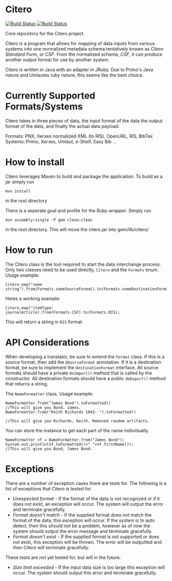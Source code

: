 Citero
==========
[![Build Status](http://jenkins1.bobst.nyu.edu/view/Citation/job/Citero/badge/icon)](http://jenkins1.bobst.nyu.edu/view/Citation/job/Citero/)
[![Build Status](https://travis-ci.org/NYULibraries/citero.png?branch=development)](https://travis-ci.org/NYULibraries/citero)

Core repository for the Citero project.

Citero is a program that allows for mapping of data inputs from various systems into one normalized metadata schema
tentatively known as *Citero Standard Form*, or *CSF*. From the normalized schema, *CSF*, it can produce another output
format for use by another system.

Citero is written in Java with an adapter in JRuby. Due to Primo's Java nature and Umlautes ruby nature, this seems like the best choice.

Currently Supported Formats/Systems
===================================
Citero takes in three pieces of data, the input format of the data the output format of the data, and finally the actual data payload. 

Formats: PNX, Xerxes normalized XML (to RIS), OpenURL, RIS, BibTex
Systems: Primo, Xerxes, Umlaut, e-Shelf, Easy Bib ...

How to install
==============
Citero leverages Maven to build and package the application. To build as a jar simply run

	mvn install

in the root directory

There is a seperate goal and profile for the Ruby wrapper. Simply run

	mvn assembly:single -P gem clean:clean

in the root directory. This will move the citero.jar into gem/lib/citero/

How to run
==========

The Citero class is the tool required to start the data interchange process. Only two classes need to be used directly, `Citero` and the `Formats` enum.
Usage example:

	Citero.map("some string").from(Formats.someSourceFormat).to(Formats.someDestinationFormat);
	
Heres a working example:

	Citero.map("itemType: journalArticle).from(Formats.CSF).to(Formats.RIS);
	
This will return a string in `RIS` format.

API Considerations
==========

When developing a translator, be sure to extend the `Format` class. If this is a source format, then add the `@SourceFormat` annotation. If it is a destination format, be sure to implement the `DestinationFormat` interface. All source formats should have a private `doImport()` method that is called by the constructor. All destination formats should have a public `doExport()` method that returns a string.

The `NameFormatter` class.
Usage example:

	NameFormatter.from("James Bond").toFormatted()
	//This will give you Bond, James.
	NameFormatter.from("Keith Richards 1943- ").toFormatted()
	
	//This will give you Richards, Keith. Removed random artifacts.
	
You can store the instance to get each part of the name individually.
	
	NameFormatter nf = NameFormatter.from("James Bond");
	System.out.println(nf.toFormatted()+" "+nf.firstName());
	//This will give you Bond, James Bond.

Exceptions
==========
There are a number of exception cases there are tests for. The following is a list of exceptions that Citero is
tested for.
- *Unexpected format* - If the format of the data is not recognized or if it does not exist, an exception will occur. The system will output the error and terminate gracefully.
- *Format doesn't match* - If the supplied format does not match the format of the data, this exception will occur. If the system is to auto detect, then this should not be a problem, however as of now the system should output the error message and terminate gracefully.
- *Format doesn't exist* - If the supplied format is not supported or does not exist, this exception will be thrown. The error will be outputted and then Citero will terminate gracefully.

These tests are not yet tested for, but will in the future.
- *Size limit exceeded* - If the input data size is too large this exception will occur. The system should output this error and
						terminate gracefully.

